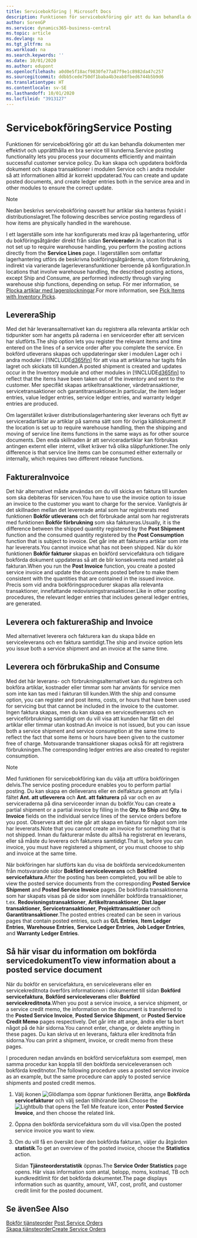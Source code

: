 ```yaml
---
title: Servicebokföring | Microsoft Docs
description: Funktionen för servicebokföring gör att du kan behandla dokumenten mer effektivt och upprätthålla en bra service till kunderna. Du kan skapa och uppdatera bokförda dokument och skapa transaktioner i modulen Service och i andra moduler så att informationen alltid är korrekt uppdaterad.
author: SorenGP
ms.service: dynamics365-business-central
ms.topic: article
ms.devlang: na
ms.tgt_pltfrm: na
ms.workload: na
ms.search.keywords: ''
ms.date: 10/01/2020
ms.author: edupont
ms.openlocfilehash: a0d0e5f18acf9830fe77a87f9e1c8982da47c257
ms.sourcegitcommit: ddbb5cede750df1baba4b3eab8fbed6744b5b9d6
ms.translationtype: HT
ms.contentlocale: sv-SE
ms.lasthandoff: 10/01/2020
ms.locfileid: "3913127"
---
```

# <a name="service-posting"></a><span data-ttu-id="5694d-104">Servicebokföring</span><span class="sxs-lookup"><span data-stu-id="5694d-104">Service Posting</span></span>
<span data-ttu-id="5694d-105">Funktionen för servicebokföring gör att du kan behandla dokumenten mer effektivt och upprätthålla en bra service till kunderna.</span><span class="sxs-lookup"><span data-stu-id="5694d-105">Service posting functionality lets you process your documents efficiently and maintain successful customer service policy.</span></span> <span data-ttu-id="5694d-106">Du kan skapa och uppdatera bokförda dokument och skapa transaktioner i modulen Service och i andra moduler så att informationen alltid är korrekt uppdaterad.</span><span class="sxs-lookup"><span data-stu-id="5694d-106">You can create and update posted documents, and create ledger entries both in the service area and in other modules to ensure the correct update.</span></span>  

> [!NOTE]  
>  <span data-ttu-id="5694d-107">Nedan beskrivs servicebokföring oavsett hur artiklar ska hanteras fysiskt i distributionslagret.</span><span class="sxs-lookup"><span data-stu-id="5694d-107">The following describes service posting regardless of how items are physically handled in the warehouse.</span></span>  
>   
>  <span data-ttu-id="5694d-108">I ett lagerställe som inte har konfigurerats med krav på lagerhantering, utför du bokföringsåtgärder direkt från sidan **Servicerader**.</span><span class="sxs-lookup"><span data-stu-id="5694d-108">In a location that is not set up to require warehouse handling, you perform the posting actions directly from the **Service Lines** page.</span></span> <span data-ttu-id="5694d-109">I lagerställen som omfattar lagerhantering utförs de beskrivna bokföringsåtgärderna, utom förbrukning, indirekt via varierande lagerleveransfunktioner beroende på konfiguration.</span><span class="sxs-lookup"><span data-stu-id="5694d-109">In locations that involve warehouse handling, the described posting actions, except Ship and Consume, are performed indirectly through varying warehouse ship functions, depending on setup.</span></span> <span data-ttu-id="5694d-110">För mer information, se [Plocka artiklar med lagerplockningar](warehouse-how-to-pick-items-with-inventory-picks.md).</span><span class="sxs-lookup"><span data-stu-id="5694d-110">For more information, see [Pick Items with Inventory Picks](warehouse-how-to-pick-items-with-inventory-picks.md).</span></span>  

## <a name="ship"></a><span data-ttu-id="5694d-111">Leverera</span><span class="sxs-lookup"><span data-stu-id="5694d-111">Ship</span></span>  
<span data-ttu-id="5694d-112">Med det här leveransalternativet kan du registrera alla relevanta artiklar och tidpunkter som har angetts på raderna i en serviceorder efter att servicen har slutförts.</span><span class="sxs-lookup"><span data-stu-id="5694d-112">The ship option lets you register the relevant items and time entered on the lines of a service order after you complete the service.</span></span> <span data-ttu-id="5694d-113">En bokförd utleverans skapas och uppdateringar sker i modulen Lager och i andra moduler i [!INCLUDE[d365fin](includes/d365fin_md.md)] för att visa att artiklarna har tagits från lagret och skickats till kunden.</span><span class="sxs-lookup"><span data-stu-id="5694d-113">A posted shipment is created and updates occur in the Inventory module and other modules in [!INCLUDE[d365fin](includes/d365fin_md.md)] to reflect that the items have been taken out of the inventory and sent to the customer.</span></span> <span data-ttu-id="5694d-114">Mer specifikt skapas artikeltransaktioner, värdetransaktioner, servicetransaktioner och garantitransaktioner.</span><span class="sxs-lookup"><span data-stu-id="5694d-114">In particular, the item ledger entries, value ledger entries, service ledger entries, and warranty ledger entries are produced.</span></span>  

<span data-ttu-id="5694d-115">Om lagerstället kräver distributionslagerhantering sker leverans och flytt av serviceradartiklar av artiklar på samma sätt som för övriga källdokument.</span><span class="sxs-lookup"><span data-stu-id="5694d-115">If the location is set up to require warehouse handling, then the shipping and moving of service line items functions in the same ways as for other source documents.</span></span> <span data-ttu-id="5694d-116">Den enda skillnaden är att serviceradartiklar kan förbrukas antingen externt eller internt, vilket kräver två olika släppfunktioner.</span><span class="sxs-lookup"><span data-stu-id="5694d-116">The only difference is that service line items can be consumed either externally or internally, which requires two different release functions.</span></span>

## <a name="invoice"></a><span data-ttu-id="5694d-117">Fakturera</span><span class="sxs-lookup"><span data-stu-id="5694d-117">Invoice</span></span>  
<span data-ttu-id="5694d-118">Det här alternativet måste användas om du vill skicka en faktura till kunden som ska debiteras för servicen.</span><span class="sxs-lookup"><span data-stu-id="5694d-118">You have to use the invoice option to issue an invoice to the customer you want to charge for the service.</span></span> <span data-ttu-id="5694d-119">Vanligtvis är det skillnaden mellan det levererade antal som har registrerats med funktionen **Bokför utleverans** och det förbrukade antal som har registrerats med funktionen **Bokför förbrukning** som ska faktureras.</span><span class="sxs-lookup"><span data-stu-id="5694d-119">Usually, it is the difference between the shipped quantity registered by the **Post Shipment** function and the consumed quantity registered by the **Post Consumption** function that is subject to invoice.</span></span> <span data-ttu-id="5694d-120">Det går inte att fakturera artiklar som inte har levererats.</span><span class="sxs-lookup"><span data-stu-id="5694d-120">You cannot invoice what has not been shipped.</span></span> <span data-ttu-id="5694d-121">När du kör funktionen **Bokför fakturor** skapas en bokförd servicefaktura och tidigare bokförda dokument uppdateras så att de blir konsekventa med antalet på fakturan.</span><span class="sxs-lookup"><span data-stu-id="5694d-121">When you run the **Post Invoice** function, you create a posted service invoice and update the documents posted before to make them consistent with the quantities that are contained in the issued invoice.</span></span> <span data-ttu-id="5694d-122">Precis som vid andra bokföringsprocedurer skapas alla relevanta transaktioner, innefattande redovisningstransaktioner.</span><span class="sxs-lookup"><span data-stu-id="5694d-122">Like in other posting procedures, the relevant ledger entries that includes general ledger entries, are generated.</span></span>  

## <a name="ship-and-invoice"></a><span data-ttu-id="5694d-123">Leverera och fakturera</span><span class="sxs-lookup"><span data-stu-id="5694d-123">Ship and Invoice</span></span>  
<span data-ttu-id="5694d-124">Med alternativet leverera och fakturera kan du skapa både en serviceleverans och en faktura samtidigt.</span><span class="sxs-lookup"><span data-stu-id="5694d-124">The ship and invoice option lets you issue both a service shipment and an invoice at the same time.</span></span>  

## <a name="ship-and-consume"></a><span data-ttu-id="5694d-125">Leverera och förbruka</span><span class="sxs-lookup"><span data-stu-id="5694d-125">Ship and Consume</span></span>  
<span data-ttu-id="5694d-126">Med det här leverans- och förbrukningsalternativet kan du registrera och bokföra artiklar, kostnader eller timmar som har använts för service men som inte kan tas med i fakturan till kunden.</span><span class="sxs-lookup"><span data-stu-id="5694d-126">With the ship and consume option, you can register and post items, costs, or hours that have been used for servicing but that cannot be included in the invoice to the customer.</span></span> <span data-ttu-id="5694d-127">Ingen faktura skapas, men du kan skapa en serviceutleverans och en serviceförbrukning samtidigt om du vill visa att kunden har fått en del artiklar eller timmar utan kostnad.</span><span class="sxs-lookup"><span data-stu-id="5694d-127">An invoice is not issued, but you can issue both a service shipment and service consumption at the same time to reflect the fact that some items or hours have been given to the customer free of charge.</span></span> <span data-ttu-id="5694d-128">Motsvarande transaktioner skapas också för att registrera förbrukningen.</span><span class="sxs-lookup"><span data-stu-id="5694d-128">The corresponding ledger entries are also created to register consumption.</span></span>  

> [!NOTE]  
>  <span data-ttu-id="5694d-129">Med funktionen för servicebokföring kan du välja att utföra bokföringen delvis.</span><span class="sxs-lookup"><span data-stu-id="5694d-129">The service posting procedure enables you to perform partial posting.</span></span> <span data-ttu-id="5694d-130">Du kan skapa en delleverans eller en delfaktura genom att fylla i fältet **Ant. att utleverera** och **Ant. att fakturera** på var och en av  serviceraderna på dina serviceorder innan du bokför.</span><span class="sxs-lookup"><span data-stu-id="5694d-130">You can create a partial shipment or a partial invoice by filling in the **Qty. to Ship** and **Qty. to Invoice** fields on the individual service lines of the service orders before you post.</span></span> <span data-ttu-id="5694d-131">Observera att det inte går att skapa en faktura för något som inte har levererats.</span><span class="sxs-lookup"><span data-stu-id="5694d-131">Note that you cannot create an invoice for something that is not shipped.</span></span> <span data-ttu-id="5694d-132">Innan du fakturerar måste du alltså ha registrerat en leverans, eller så måste du leverera och fakturera samtidigt.</span><span class="sxs-lookup"><span data-stu-id="5694d-132">That is, before you can invoice, you must have registered a shipment, or you must choose to ship and invoice at the same time.</span></span>  

<span data-ttu-id="5694d-133">När bokföringen har slutförts kan du visa de bokförda servicedokumenten från motsvarande sidor **Bokförd serviceleverans** och **Bokförd servicefaktura**.</span><span class="sxs-lookup"><span data-stu-id="5694d-133">After the posting has been completed, you will be able to view the posted service documents from the corresponding **Posted Service Shipment** and **Posted Service Invoice** pages.</span></span> <span data-ttu-id="5694d-134">De bokförda transaktionerna som har skapats visas på de sidor som innehåller bokförda transaktioner, t.ex. **Redovisningstransaktioner**, **Artikeltransaktioner**, **Dist.lager transaktioner**, **Servicetransaktioner**, **Projekttransaktioner** och **Garantitransaktioner**.</span><span class="sxs-lookup"><span data-stu-id="5694d-134">The posted entries created can be seen in various pages that contain posted entries, such as **G/L Entries**, **Item Ledger Entries**, **Warehouse Entries**, **Service Ledger Entries**, **Job Ledger Entries**, and **Warranty Ledger Entries**.</span></span>  

## <a name="to-view-information-about-a-posted-service-document"></a><span data-ttu-id="5694d-135">Så här visar du information om bokförda servicedokument</span><span class="sxs-lookup"><span data-stu-id="5694d-135">To view information about a posted service document</span></span>  
<span data-ttu-id="5694d-136">När du bokför en servicefaktura, en serviceleverans eller en servicekreditnota överförs informationen i dokumentet till sidan **Bokförd servicefaktura**, **Bokförd serviceleverans** eller **Bokförd servicekreditnota**.</span><span class="sxs-lookup"><span data-stu-id="5694d-136">When you post a service invoice, a service shipment, or a service credit memo, the information on the document is transferred to the **Posted Service Invoice**, **Posted Service Shipment**, or **Posted Service Credit Memo** pages respectively.</span></span> <span data-ttu-id="5694d-137">Det går inte att ange, ändra eller ta bort något på de här sidorna.</span><span class="sxs-lookup"><span data-stu-id="5694d-137">You cannot enter, change, or delete anything in these pages.</span></span> <span data-ttu-id="5694d-138">Du kan skriva ut en leverans, faktura eller kreditnota från sidorna.</span><span class="sxs-lookup"><span data-stu-id="5694d-138">You can print a shipment, invoice, or credit memo from these pages.</span></span>  

<span data-ttu-id="5694d-139">I proceduren nedan används en bokförd servicefaktura som exempel, men samma procedur kan koppla till den bokförda serviceleveransen och bokförda kreditnotor.</span><span class="sxs-lookup"><span data-stu-id="5694d-139">The following procedure uses a posted service invoice as an example, but the same procedure can apply to posted service shipments and posted credit memos.</span></span>  

1. <span data-ttu-id="5694d-140">Välj ikonen ![Glödlampa som öppnar funktionen Berätta](media/ui-search/search_small.png "Berätta vad du vill göra"), ange **Bokförda servicefakturor** och välj sedan tillhörande länk.</span><span class="sxs-lookup"><span data-stu-id="5694d-140">Choose the ![Lightbulb that opens the Tell Me feature](media/ui-search/search_small.png "Tell me what you want to do") icon, enter **Posted Service Invoice**, and then choose the related link.</span></span>  
2. <span data-ttu-id="5694d-141">Öppna den bokförda servicefaktura som du vill visa.</span><span class="sxs-lookup"><span data-stu-id="5694d-141">Open the posted service invoice you want to view.</span></span>  
3. <span data-ttu-id="5694d-142">Om du vill få en översikt över den bokförda fakturan, väljer du åtgärden **statistik**.</span><span class="sxs-lookup"><span data-stu-id="5694d-142">To get an overview of the posted invoice, choose the **Statistics** action.</span></span>  

    <span data-ttu-id="5694d-143">Sidan **Tjänsteorderstatistik** öppnas.</span><span class="sxs-lookup"><span data-stu-id="5694d-143">The **Service Order Statistics** page opens.</span></span> <span data-ttu-id="5694d-144">Här visas information som antal, belopp, moms, kostnad, TB och kundkreditlimit för det bokförda dokumentet.</span><span class="sxs-lookup"><span data-stu-id="5694d-144">The page displays information such as quantity, amount, VAT, cost, profit, and customer credit limit for the posted document.</span></span>

## <a name="see-also"></a><span data-ttu-id="5694d-145">Se även</span><span class="sxs-lookup"><span data-stu-id="5694d-145">See Also</span></span>  
<span data-ttu-id="5694d-146">[Bokför tjänsteorder](service-how-to-post-service-orders.md) </span><span class="sxs-lookup"><span data-stu-id="5694d-146">[Post Service Orders](service-how-to-post-service-orders.md) </span></span>  
[<span data-ttu-id="5694d-147">Skapa tjänsteorder</span><span class="sxs-lookup"><span data-stu-id="5694d-147">Create Service Orders</span></span>](service-how-to-create-service-orders.md)

